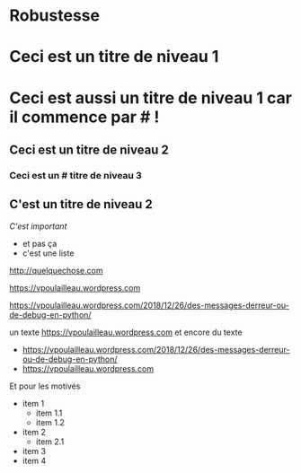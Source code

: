 # Robustesse

# Ceci est un titre de niveau 1

# Ceci est aussi un titre de niveau 1 car il commence par # !

## Ceci est un titre de niveau 2

### Ceci est un # titre de niveau 3

  ## C'est un titre de niveau 2

*C'est important*
* et pas ça
* c'est une liste

http://quelquechose.com

https://vpoulailleau.wordpress.com

https://vpoulailleau.wordpress.com/2018/12/26/des-messages-derreur-ou-de-debug-en-python/

un texte https://vpoulailleau.wordpress.com et encore du texte

* https://vpoulailleau.wordpress.com/2018/12/26/des-messages-derreur-ou-de-debug-en-python/
* https://vpoulailleau.wordpress.com

Et pour les motivés

* item 1
  * item 1.1
  * item 1.2
* item 2
  * item 2.1
* item 3
* item 4
